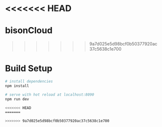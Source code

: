 <<<<<<< HEAD
=======
# bisonCloud



>>>>>>> 9a7d025e5d98bcf0b50377920ac37c5638c1e700
# Build Setup

``` bash
# install dependencies
npm install

# serve with hot reload at localhost:8090
npm run dev

<<<<<<< HEAD
=======

>>>>>>> 9a7d025e5d98bcf0b50377920ac37c5638c1e700
